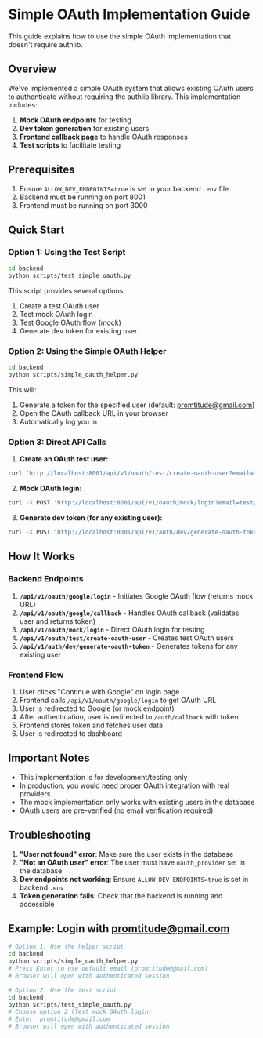 # Simple OAuth Implementation Guide

This guide explains how to use the simple OAuth implementation that doesn't require authlib.

## Overview

We've implemented a simple OAuth system that allows existing OAuth users to authenticate without requiring the authlib library. This implementation includes:

1. **Mock OAuth endpoints** for testing
2. **Dev token generation** for existing users
3. **Frontend callback page** to handle OAuth responses
4. **Test scripts** to facilitate testing

## Prerequisites

1. Ensure `ALLOW_DEV_ENDPOINTS=true` is set in your backend `.env` file
2. Backend must be running on port 8001
3. Frontend must be running on port 3000

## Quick Start

### Option 1: Using the Test Script

```bash
cd backend
python scripts/test_simple_oauth.py
```

This script provides several options:
1. Create a test OAuth user
2. Test mock OAuth login
3. Test Google OAuth flow (mock)
4. Generate dev token for existing user

### Option 2: Using the Simple OAuth Helper

```bash
cd backend
python scripts/simple_oauth_helper.py
```

This will:
1. Generate a token for the specified user (default: promtitude@gmail.com)
2. Open the OAuth callback URL in your browser
3. Automatically log you in

### Option 3: Direct API Calls

1. **Create an OAuth test user:**
```bash
curl "http://localhost:8001/api/v1/oauth/test/create-oauth-user?email=test@example.com&provider=google"
```

2. **Mock OAuth login:**
```bash
curl -X POST "http://localhost:8001/api/v1/oauth/mock/login?email=test@example.com"
```

3. **Generate dev token (for any existing user):**
```bash
curl -X POST "http://localhost:8001/api/v1/auth/dev/generate-oauth-token?email=user@example.com"
```

## How It Works

### Backend Endpoints

1. **`/api/v1/oauth/google/login`** - Initiates Google OAuth flow (returns mock URL)
2. **`/api/v1/oauth/google/callback`** - Handles OAuth callback (validates user and returns token)
3. **`/api/v1/oauth/mock/login`** - Direct OAuth login for testing
4. **`/api/v1/oauth/test/create-oauth-user`** - Creates test OAuth users
5. **`/api/v1/auth/dev/generate-oauth-token`** - Generates tokens for any existing user

### Frontend Flow

1. User clicks "Continue with Google" on login page
2. Frontend calls `/api/v1/oauth/google/login` to get OAuth URL
3. User is redirected to Google (or mock endpoint)
4. After authentication, user is redirected to `/auth/callback` with token
5. Frontend stores token and fetches user data
6. User is redirected to dashboard

## Important Notes

- This implementation is for development/testing only
- In production, you would need proper OAuth integration with real providers
- The mock implementation only works with existing users in the database
- OAuth users are pre-verified (no email verification required)

## Troubleshooting

1. **"User not found" error**: Make sure the user exists in the database
2. **"Not an OAuth user" error**: The user must have `oauth_provider` set in the database
3. **Dev endpoints not working**: Ensure `ALLOW_DEV_ENDPOINTS=true` is set in backend `.env`
4. **Token generation fails**: Check that the backend is running and accessible

## Example: Login with promtitude@gmail.com

```bash
# Option 1: Use the helper script
cd backend
python scripts/simple_oauth_helper.py
# Press Enter to use default email (promtitude@gmail.com)
# Browser will open with authenticated session

# Option 2: Use the test script
cd backend
python scripts/test_simple_oauth.py
# Choose option 2 (Test mock OAuth login)
# Enter: promtitude@gmail.com
# Browser will open with authenticated session
```